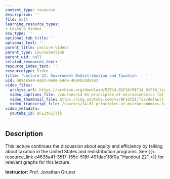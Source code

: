 ```yaml
---
content_type: resource
description: ''
file: null
learning_resource_types:
- Lecture Videos
ocw_type: ''
optional_tab_title: ''
optional_text: ''
parent_title: Lecture Videos
parent_type: CourseSection
parent_uid: null
related_resources_text: ''
resource_index_text: ''
resourcetype: Video
title: 'Lecture 22: Government Redistribution and Taxation    '
uid: 689495e9-ea83-9ede-64de-4694bc0da543
video_files:
  archive_url: https://archive.org/download/MIT14.01F18/MIT14_01F18_lec22_300k.mp4
  video_captions_file: /courses/14-01-principles-of-microeconomics-fall-2018/d82e319817b0576b8cd41171ec301d2e_BF1ZtGIjTik.vtt
  video_thumbnail_file: https://img.youtube.com/vi/BF1ZtGIjTik/default.jpg
  video_transcript_file: /courses/14-01-principles-of-microeconomics-fall-2018/ace8064c576643aea27858ca5351e4c3_BF1ZtGIjTik.pdf
video_metadata:
  youtube_id: BF1ZtGIjTik
---
```


Description
-----------

This lecture continues the discussion about equity and efficiency by talking about taxation in the United States and redistribution programs. See {{< resource_link e4635a41-3517-f55c-518f-491dae1f8f0a "Handout 22" >}} for relevant graphs for this lecture.

**Instructor:** Prof. Jonathan Gruber